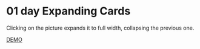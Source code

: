 # 01 day Expanding Cards

Clicking on the picture expands it to full width, collapsing the previous one.

[DEMO](https://voloshin-sergei.github.io/50_days/01_day%20Expanding%20cards/)

